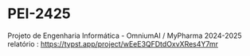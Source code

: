 # PEI-2425
Projeto de Engenharia Informática - OmniumAI / MyPharma 2024-2025
relatório : https://typst.app/project/wEeE3QFDtdOxvXRes4Y7mr
